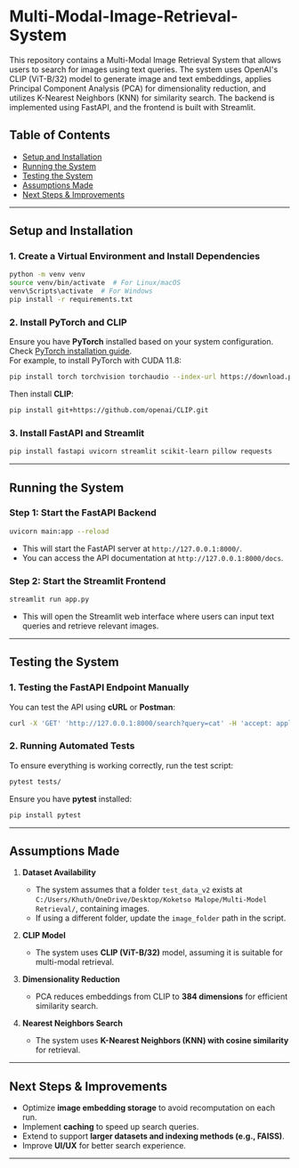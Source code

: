 # Multi-Modal-Image-Retrieval-System

This repository contains a Multi-Modal Image Retrieval System that allows users 
to search for images using text queries. The system uses OpenAI's CLIP (ViT-B/32) model 
to generate image and text embeddings, applies Principal Component Analysis (PCA) for 
dimensionality reduction, and utilizes K-Nearest Neighbors (KNN) for similarity search. 
The backend is implemented using FastAPI, and the frontend is built with Streamlit.

## Table of Contents
- [Setup and Installation](#setup-and-installation)
- [Running the System](#running-the-system)
- [Testing the System](#testing-the-system)
- [Assumptions Made](#assumptions-made)
- [Next Steps & Improvements](#next-steps--improvements)

---

## Setup and Installation

### 1. Create a Virtual Environment and Install Dependencies
```bash
python -m venv venv
source venv/bin/activate  # For Linux/macOS
venv\Scripts\activate  # For Windows
pip install -r requirements.txt
```

### 2. Install PyTorch and CLIP
Ensure you have **PyTorch** installed based on your system configuration.  
Check [PyTorch installation guide](https://pytorch.org/get-started/locally/).  
For example, to install PyTorch with CUDA 11.8:
```bash
pip install torch torchvision torchaudio --index-url https://download.pytorch.org/whl/cu118
```
Then install **CLIP**:
```bash
pip install git+https://github.com/openai/CLIP.git
```

### 3. Install FastAPI and Streamlit
```bash
pip install fastapi uvicorn streamlit scikit-learn pillow requests
```

---

## Running the System

### Step 1: Start the FastAPI Backend
```bash
uvicorn main:app --reload
```
- This will start the FastAPI server at `http://127.0.0.1:8000/`.
- You can access the API documentation at `http://127.0.0.1:8000/docs`.

### Step 2: Start the Streamlit Frontend
```bash
streamlit run app.py
```
- This will open the Streamlit web interface where users can input text queries and retrieve relevant images.

---

## Testing the System

### 1. Testing the FastAPI Endpoint Manually
You can test the API using **cURL** or **Postman**:
```bash
curl -X 'GET' 'http://127.0.0.1:8000/search?query=cat' -H 'accept: application/json'
```

### 2. Running Automated Tests
To ensure everything is working correctly, run the test script:
```bash
pytest tests/
```
Ensure you have **pytest** installed:
```bash
pip install pytest
```

---

## Assumptions Made

1. **Dataset Availability**  
   - The system assumes that a folder `test_data_v2` exists at `C:/Users/Khuth/OneDrive/Desktop/Koketso Malope/Multi-Model Retrieval/`, containing images.  
   - If using a different folder, update the `image_folder` path in the script.

2. **CLIP Model**  
   - The system uses **CLIP (ViT-B/32)** model, assuming it is suitable for multi-modal retrieval.

3. **Dimensionality Reduction**  
   - PCA reduces embeddings from CLIP to **384 dimensions** for efficient similarity search.

4. **Nearest Neighbors Search**  
   - The system uses **K-Nearest Neighbors (KNN) with cosine similarity** for retrieval.

---

## Next Steps & Improvements

- Optimize **image embedding storage** to avoid recomputation on each run.  
- Implement **caching** to speed up search queries.  
- Extend to support **larger datasets and indexing methods (e.g., FAISS)**.  
- Improve **UI/UX** for better search experience.  

---

